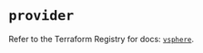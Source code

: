 # `provider`

Refer to the Terraform Registry for docs: [`vsphere`](https://registry.terraform.io/providers/vmware/vsphere/2.14.1/docs).
